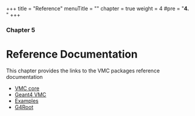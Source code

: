 +++
title = "Reference"
menuTitle = ""
chapter = true
weight = 4
#pre = "<b>4. </b>"
+++

### Chapter 5

# Reference Documentation

This chapter provides the links to the VMC packages reference documentation

- [VMC core](https://vmc-project.github.io/vmc/)
- [Geant4 VMC](https://vmc-project.github.io/geant4_vmc/g4vmc_html)
- [Examples](https://vmc-project.github.io/geant4_vmc/examples_html)
- [G4Root](https://vmc-project.github.io/geant4_vmc/g4root_html)
